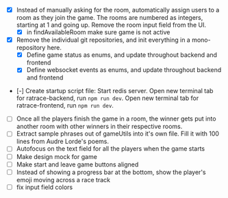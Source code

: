 - [x] Instead of manually asking for the room, automatically assign users to a room as they join the game. The rooms are numbered as integers, starting at 1 and going up. Remove the room input field from the UI.
    - [x] in findAvailableRoom make sure game is not active
- [x] Remove the individual git repositories, and init everything in a mono-repository here.
    - [x] Define game status as enums, and update throughout backend and frontend
    - [x] Define websocket events as enums, and update throughout backend and frontend
- [-] Create startup script file: Start redis server. Open new terminal tab for ratrace-backend, run `npm run dev`. Open new terminal tab for ratrace-frontend, run `npm run dev`. 
- [ ] Once all the players finish the game in a room, the winner gets put into another room with other winners in their respective rooms.
- [ ] Extract sample phrases out of gameUtils into it's own file. Fill it with 100 lines from Audre Lorde's poems.
- [ ] Autofocus on the text field for all the players when the game starts
- [ ] Make design mock for game
- [ ] Make start and leave game buttons aligned
- [ ] Instead of showing a progress bar at the bottom, show the player's emoji moving across a race track
- [ ] fix input field colors

